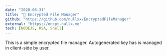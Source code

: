 ```yaml
---
date: "2020-08-31"
title: "🔐 Encrypted File Manager"
github: "https://github.com/nullxx/EncryptedFileManager"
external: "https://encpt.nullx.me"
tech: [NODEJS, RSA, Shell]
---
```


This is a simple encrypted file manager. Autogenerated key has is managed in client-side by user.